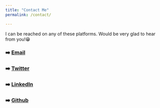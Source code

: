 ```yaml
---
title: "Contact Me"
permalink: /contact/

---
```


I can be reached on any of these platforms. Would be very glad to hear from you!😁

### ➡️ [Email](khaulat.ayo@gmail.com)

### ➡️ [Twitter](https://twitter.com/khaulat_ayo)

### ➡️ [LinkedIn](https://www.linkedin.com/in/khaulat/)

### ➡️ [Github](https://github.com/Khaulat)
